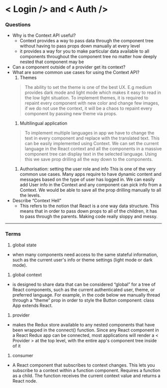 # < Login  /> and < Auth />
### Questions
- Why is the Context API useful?
  - Context provides a way to pass data through the component tree without having to pass props down manually at every level
  - it provides a way for you to make particular data available to all components throughout the component tree no matter how deeply nested that component may be
- Can a component outside of a provider get its context?
- What are some common use cases for using the Context API?
  1. Themes
    >The ability to set the theme is one of the best UX. E.g medium provides dark mode and light mode which makes it easy to read in the low light situation.
    To implement themes, it is required to repaint every component with new color and change few images, if we do not use the context, it will be a chaos to repaint every component by passing new theme via props.
  1. Multilingual application
    >To implement multiple languages in app we have to change the text in every component and replace with the translated text. This can be easily implemented using Context.
    We can set the current language in the React context and all the components in a massive component tree can display text in the selected language. Using this we save prop drilling all the way down to the components.
  1. Authorisation: setting the user role and info
    This is one of the very common use cases. Many apps require to have dynamic content and messages based on the type of user has logged in. We can easily add User info in the Context and any component can pick info from a Context. We would be able to save all the prop drilling manually to all the levels.
- Describe “Context Hell”
  - This refers to the notion that React is a one way data structure.  This means that in order to pass down props to all of the children, it has to pass through the parents. Making code really sloppy and messy. 
***

### Terms

1. global state
  - when many components need access to the same stateful information, such as the current user's info or theme settings (light mode or dark mode).
1. global context
  - is designed to share data that can be considered “global” for a tree of React components, such as the current authenticated user, theme, or preferred language. For example, in the code below we manually thread through a “theme” prop in order to style the Button component: class App extends React.
1. provider
  - makes the Redux store available to any nested components that have been wrapped in the connect() function. Since any React component in a React Redux app can be connected, most applications will render a < Provider > at the top level, with the entire app's component tree inside of it
1. consumer
  - A React component that subscribes to context changes. This lets you subscribe to a context within a function component. Requires a function as a child. The function receives the current context value and returns a React node.

